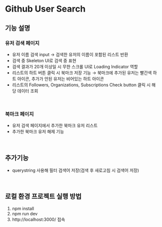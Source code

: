# Github User Search

## 기능 설명

### 유저 검색 페이지

- 유저 이름 검색 input → 검색한 유저의 이름이 포함된 리스트 반환
- 검색 중 Skeleton UI로 검색 중 표현
- 검색 결과가 20개 이상일 시 무한 스크롤 UI로 Loading Indicator 역할
- 리스트의 하트 버튼 클릭 시 북마크 저장 기능 → 북마크에 추가된 유저는 빨간색 하트 아이콘, 추가가 안된 유저는 비어있는 하트 아이콘
- 리스트의 Followers, Organizations, Subscriptions Check button 클릭 시 해당 데이터 조회

<br />

### 북마크 페이지

- 유저 검색 페이지에서 추가한 북마크 유저 리스트
- 추가한 북마크 유저 해제 기능

<br />

## 추가기능

- querystring 사용해 필터 검색어 저장(검색 후 새로고침 시 검색어 저장)

<br />

## 로컬 환경 프로젝트 실행 방법

1. npm install
2. npm run dev
3. http://localhost:3000/ 접속
